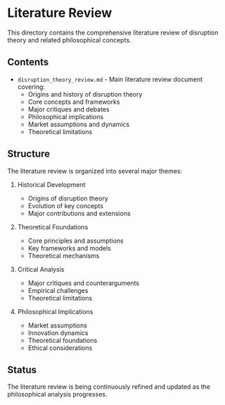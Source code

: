 # Literature Review

This directory contains the comprehensive literature review of disruption theory and related philosophical concepts.

## Contents

- `disruption_theory_review.md` - Main literature review document covering:
  - Origins and history of disruption theory
  - Core concepts and frameworks
  - Major critiques and debates
  - Philosophical implications
  - Market assumptions and dynamics
  - Theoretical limitations

## Structure

The literature review is organized into several major themes:

1. Historical Development
   - Origins of disruption theory
   - Evolution of key concepts
   - Major contributions and extensions

2. Theoretical Foundations
   - Core principles and assumptions
   - Key frameworks and models
   - Theoretical mechanisms

3. Critical Analysis
   - Major critiques and counterarguments
   - Empirical challenges
   - Theoretical limitations

4. Philosophical Implications
   - Market assumptions
   - Innovation dynamics
   - Theoretical foundations
   - Ethical considerations

## Status

The literature review is being continuously refined and updated as the philosophical analysis progresses. 
